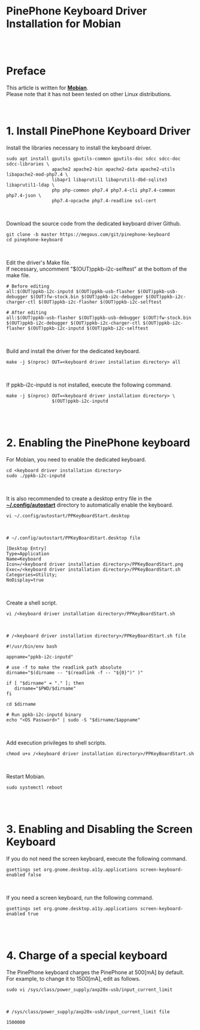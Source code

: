 # PinePhone Keyboard Driver Installation for Mobian

<br><br>

# Preface

This article is written for <b><u>Mobian</u></b>.<br>
Please note that it has not been tested on other Linux distributions.<br>
<br><br>

# 1. Install PinePhone Keyboard Driver 

Install the libraries necessary to install the keyboard driver.<br>

    sudo apt install gputils gputils-common gputils-doc sdcc sdcc-doc sdcc-libraries \
                     apache2 apache2-bin apache2-data apache2-utils libapache2-mod-php7.4 \
                     libapr1 libaprutil1 libaprutil1-dbd-sqlite3 libaprutil1-ldap \
                     php php-common php7.4 php7.4-cli php7.4-common php7.4-json \
                     php7.4-opcache php7.4-readline ssl-cert
<br>

Download the source code from the dedicated keyboard driver Github.<br>

    git clone -b master https://megous.com/git/pinephone-keyboard
    cd pinephone-keyboard
<br>

Edit the driver's Make file.<br>
If necessary, uncomment "$(OUT)ppkb-i2c-selftest" at the bottom of the make file.<br>

    # Before editing
    all:$(OUT)ppkb-i2c-inputd $(OUT)ppkb-usb-flasher $(OUT)ppkb-usb-debugger $(OUT)fw-stock.bin $(OUT)ppkb-i2c-debugger $(OUT)ppkb-i2c-charger-ctl $(OUT)ppkb-i2c-flasher $(OUT)ppkb-i2c-selftest
    
    # After editing
    all:$(OUT)ppkb-usb-flasher $(OUT)ppkb-usb-debugger $(OUT)fw-stock.bin $(OUT)ppkb-i2c-debugger $(OUT)ppkb-i2c-charger-ctl $(OUT)ppkb-i2c-flasher $(OUT)ppkb-i2c-inputd $(OUT)ppkb-i2c-selftest
<br>

Build and install the driver for the dedicated keyboard.<br>

    make -j $(nproc) OUT=<keyboard driver installation directory> all
<br>

If ppkb-i2c-inputd is not installed, execute the following command.<br>

    make -j $(nproc) OUT=<keyboard driver installation directory> \
                     $(OUT)ppkb-i2c-inputd
<br><br>

# 2. Enabling the PinePhone keyboard
For Mobian, you need to enable the dedicated keyboard.<br>

    cd <keyboard driver installation directory>
    sudo ./ppkb-i2c-inputd
<br>

It is also recommended to create a desktop entry file in the <b><u>~/.config/autostart</u></b> directory to automatically enable the keyboard.<br>

    vi ~/.config/autostart/PPKeyBoardStart.desktop
<br>

    # ~/.config/autostart/PPKeyBoardStart.desktop file
    
    [Desktop Entry]
    Type=Application
    Name=Keyboard
    Icon=/<keyboard driver installation directory>/PPKeyBoardStart.png
    Exec=/<keyboard driver installation directory>/PPKeyBoardStart.sh
    Categories=Utility;
    NoDisplay=true
<br>

Create a shell script.<br>

    vi /<keyboard driver installation directory>/PPKeyBoardStart.sh
<br>

    # /<keyboard driver installation directory>/PPKeyBoardStart.sh file

    #!/usr/bin/env bash
    
    appname="ppkb-i2c-inputd"
    
    # use -f to make the readlink path absolute
    dirname="$(dirname -- "$(readlink -f -- "${0}")" )"
    
    if [ "$dirname" = "." ]; then
       dirname="$PWD/$dirname"
    fi
    
    cd $dirname
    
    # Run ppkb-i2c-inputd binary
    echo "<OS Password>" | sudo -S "$dirname/$appname"
<br>

Add execution privileges to shell scripts.<br>

    chmod u+x /<keyboard driver installation directory>/PPKeyBoardStart.sh
<br>

Restart Mobian.

    sudo systemctl reboot
<br><br>

# 3. Enabling and Disabling the Screen Keyboard
If you do not need the screen keyboard, execute the following command.<br>

    gsettings set org.gnome.desktop.a11y.applications screen-keyboard-enabled false
<br>

If you need a screen keyboard, run the following command.<br>

    gsettings set org.gnome.desktop.a11y.applications screen-keyboard-enabled true
<br><br>

# 4. Charge of a special keyboard
The PinePhone keyboard charges the PinePhone at 500[mA] by default.<br>
For example, to change it to 1500[mA], edit as follows.<br>

    sudo vi /sys/class/power_supply/axp20x-usb/input_current_limit
<br>

    # /sys/class/power_supply/axp20x-usb/input_current_limit file
    
    1500000
<br><br>
